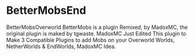 # BetterMobsEnd
BetterMobsOverworld BetterMobs is a plugin Remixed, by MadoxMC, the original plugin is maked by tgwaste. MadoxMC Just Edited This plugin to Make 3 Compatible Plugins to add Mobs on your Overworld Worlds, NetherWorlds &amp; EndWorlds, MadoxMC Idea.
